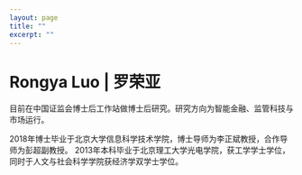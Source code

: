 ```yaml
---
layout: page
title: ""
excerpt: ""
---
```


<h1> Rongya Luo | 罗荣亚 </h1>

目前在中国证监会博士后工作站做博士后研究。研究方向为智能金融、监管科技与市场运行。

2018年博士毕业于北京大学信息科学技术学院，博士导师为李正斌教授，合作导师为彭超副教授。
2013年本科毕业于北京理工大学光电学院，获工学学士学位，同时于人文与社会科学学院获经济学双学士学位。